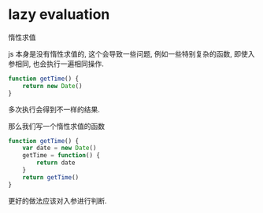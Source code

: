 <!--
Created: Mon Aug 26 2019 15:20:58 GMT+0800 (China Standard Time)
Modified: Mon Aug 26 2019 15:20:58 GMT+0800 (China Standard Time)
-->
# lazy evaluation

惰性求值

js 本身是没有惰性求值的, 这个会导致一些问题, 例如一些特别复杂的函数, 即使入参相同, 也会执行一遍相同操作.

``` js
function getTime() {
    return new Date()
}
```

多次执行会得到不一样的结果.

那么我们写一个惰性求值的函数

``` js
function getTime() {
    var date = new Date()
    getTime = function() {
        return date
    }
    return getTime()
}
```

更好的做法应该对入参进行判断.

